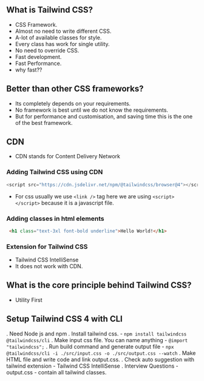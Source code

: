 
## What is Tailwind CSS?
- CSS Framework.
- Almost no need to write different CSS.
- A-lot of available classes for style.
- Every class has work for single utility.
- No need to override CSS.
- Fast development.
- Fast Performance.
- why fast??

## Better than other CSS frameworks?
- Its completely depends on your requirements.
- No framework is best until we do not know the requirements.
- But for performance and customisation, and saving time this is the one of the best framework.

## CDN
- CDN stands for Content Delivery Network

### Adding Tailwind CSS using CDN
```js 
<script src="https://cdn.jsdelivr.net/npm/@tailwindcss/browser@4"></script>
```
- For css usually we use `<link />` tag here we are using `<script></script>` because it is a javascript file. 
### Adding classes in html elements
```html
 <h1 class="text-3xl font-bold underline">Hello World!</h1>
 ```

### Extension for Tailwind CSS
- Tailwind CSS IntelliSense
- It does not work with CDN.


## What is the core principle behind Tailwind CSS?
- Utility First 

## Setup Tailwind CSS 4 with CLI

. Need Node js and npm
. Install tailwind css.
    - `npm install tailwindcss @tailwindcss/cli`
. Make input css file. You can name anything
    - `@import "tailwindcss";`
. Run build command and generate output file
    - `npx @tailwindcss/cli -i ./src/input.css -o ./src/output.css --watch`
. Make HTML file and write code and link output.css.
. Check auto suggestion with tailwind extension
    - Tailwind CSS IntelliSense
. Interview Questions - output.css - contain all tailwind classes.

